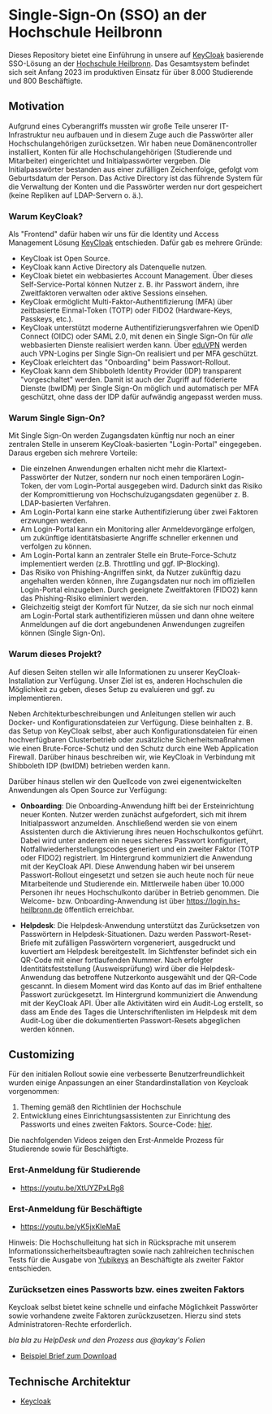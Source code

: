 # Single-Sign-On (SSO) an der Hochschule Heilbronn

Dieses Repository bietet eine Einführung in unsere auf [KeyCloak](https://www.keycloak.org/) basierende SSO-Lösung an der [Hochschule Heilbronn](https://www.hs-heilbronn.de). Das Gesamtsystem befindet sich seit Anfang 2023 im produktiven Einsatz für über 8.000 Studierende und 800 Beschäftigte.

## Motivation

Aufgrund eines Cyberangriffs mussten wir große Teile unserer IT-Infrastruktur neu aufbauen und in diesem Zuge auch die Passwörter aller Hochschulangehörigen zurücksetzen. Wir haben neue Domänencontroller installiert, Konten für alle Hochschulangehörigen (Studierende und Mitarbeiter) eingerichtet und Initialpasswörter vergeben. Die Initialpasswörter bestanden aus einer zufälligen Zeichenfolge, gefolgt vom Geburtsdatum der Person. Das Active Directory ist das führende System für die Verwaltung der Konten und die Passwörter werden nur dort gespeichert (keine Repliken auf LDAP-Servern o. ä.).

### Warum KeyCloak?

Als "Frontend" dafür haben wir uns für die Identity und Access Management Lösung [KeyCloak](https://www.keycloak.org/) entschieden. Dafür gab es mehrere Gründe:

* KeyCloak ist Open Source.
* KeyCloak kann Active Directory als Datenquelle nutzen.
* KeyCloak bietet ein webbasiertes Account Management. Über dieses Self-Service-Portal können Nutzer z. B. ihr Passwort ändern, ihre Zweitfaktoren verwalten oder aktive Sessions einsehen.
* KeyCloak ermöglicht Multi-Faktor-Authentifizierung (MFA) über zeitbasierte Einmal-Token (TOTP) oder FIDO2 (Hardware-Keys, Passkeys, etc.).
* KeyCloak unterstützt moderne Authentifizierungsverfahren wie OpenID Connect (OIDC) oder SAML 2.0, mit denen ein Single Sign-On für *alle* webbasierten Dienste realisiert werden kann. Über [eduVPN](https://www.eduvpn.org) werden auch VPN-Logins per Single Sign-On realisiert und per MFA geschützt.
* KeyCloak erleichtert das "Onboarding" beim Passwort-Rollout.
* KeyCloak kann dem Shibboleth Identity Provider (IDP) transparent "vorgeschaltet" werden. Damit ist auch der Zugriff auf föderierte Dienste (bwIDM) per Single Sign-On möglich und automatisch per MFA geschützt, ohne dass der IDP dafür aufwändig angepasst werden muss.

### Warum Single Sign-On?

Mit Single Sign-On werden Zugangsdaten künftig nur noch an einer zentralen Stelle in unserem KeyCloak-basierten "Login-Portal" eingegeben. Daraus ergeben sich mehrere Vorteile:

* Die einzelnen Anwendungen erhalten nicht mehr die Klartext-Passwörter der Nutzer, sondern nur noch einen temporären Login-Token, der vom Login-Portal ausgegeben wird. Dadurch sinkt das Risiko der Kompromittierung von Hochschulzugangsdaten gegenüber z. B. LDAP-basierten Verfahren.
* Am Login-Portal kann eine starke Authentifizierung über zwei Faktoren erzwungen werden.
* Am Login-Portal kann ein Monitoring aller Anmeldevorgänge erfolgen, um zukünftige identitätsbasierte Angriffe schneller erkennen und verfolgen zu können.
* Am Login-Portal kann an zentraler Stelle ein Brute-Force-Schutz implementiert werden (z.B. Throttling und ggf. IP-Blocking).
* Das Risiko von Phishing-Angriffen sinkt, da Nutzer zukünftig dazu angehalten werden können, ihre Zugangsdaten nur noch im offiziellen Login-Portal einzugeben. Durch geeignete Zweitfaktoren (FIDO2) kann das Phishing-Risiko eliminiert werden.
* Gleichzeitig steigt der Komfort für Nutzer, da sie sich nur noch einmal am Login-Portal stark authentifizieren müssen und dann ohne weitere Anmeldungen auf die dort angebundenen Anwendungen zugreifen können (Single Sign-On).

### Warum dieses Projekt?

Auf diesen Seiten stellen wir alle Informationen zu unserer KeyCloak-Installation zur Verfügung. Unser Ziel ist es, anderen Hochschulen die Möglichkeit zu geben, dieses Setup zu evaluieren und ggf. zu implementieren.

Neben Architekturbeschreibungen und Anleitungen stellen wir auch Docker- und Konfigurationsdateien zur Verfügung. Diese beinhalten z. B. das Setup von KeyCloak selbst, aber auch Konfigurationsdateien für einen hochverfügbaren Clusterbetrieb oder zusätzliche Sicherheitsmaßnahmen wie einen Brute-Force-Schutz und den Schutz durch eine Web Application Firewall. Darüber hinaus beschreiben wir, wie KeyCloak in Verbindung mit Shibboleth IDP (bwIDM) betrieben werden kann.

Darüber hinaus stellen wir den Quellcode von zwei eigenentwickelten Anwendungen als Open Source zur Verfügung:

* **Onboarding**: Die Onboarding-Anwendung hilft bei der Ersteinrichtung neuer Konten. Nutzer werden zunächst aufgefordert, sich mit ihrem Initialpasswort anzumelden. Anschließend werden sie von einem Assistenten durch die Aktivierung ihres neuen Hochschulkontos geführt. Dabei wird unter anderem ein neues sicheres Passwort konfiguriert, Notfallwiederherstellungscodes generiert und ein zweiter Faktor (TOTP oder FIDO2) registriert. Im Hintergrund kommuniziert die Anwendung mit der KeyCloak API. Diese Anwendung haben wir bei unserem Passwort-Rollout eingesetzt und setzen sie auch heute noch für neue Mitarbeitende und Studierende ein. Mittlerweile haben über 10.000 Personen ihr neues Hochschulkonto darüber in Betrieb genommen. Die Welcome- bzw. Onboarding-Anwendung ist über https://login.hs-heilbronn.de öffentlich erreichbar.

* **Helpdesk**: Die Helpdesk-Anwendung unterstützt das Zurücksetzen von Passwörtern in Helpdesk-Situationen. Dazu werden Passwort-Reset-Briefe mit zufälligen Passwörtern vorgeneriert, ausgedruckt und kuvertiert am Helpdesk bereitgestellt. Im Sichtfenster befindet sich ein QR-Code mit einer fortlaufenden Nummer. Nach erfolgter Identitätsfeststellung (Ausweisprüfung) wird über die Helpdesk-Anwendung das betroffene Nutzerkonto ausgewählt und der QR-Code gescannt. In diesem Moment wird das Konto auf das im Brief enthaltene Passwort zurückgesetzt. Im Hintergrund kommuniziert die Anwendung mit der KeyCloak API. Über alle Aktivitäten wird ein Audit-Log erstellt, so dass am Ende des Tages die Unterschriftenlisten im Helpdesk mit dem Audit-Log über die dokumentierten Passwort-Resets abgeglichen werden können.


## Customizing
Für den initialen Rollout sowie eine verbesserte Benutzerfreundlichkeit wurden einige Anpassungen an einer Standardinstallation von Keycloak vorgenommen:

1. Theming gemäß den Richtlinien der Hochschule
2. Entwicklung eines Einrichtungsassistenten zur Einrichtung des Passworts und eines zweiten Faktors. Source-Code: [hier](https://github.com/hhn/sso-helpdesk).

Die nachfolgenden Videos zeigen den Erst-Anmelde Prozess für Studierende sowie für Beschäftigte.

### Erst-Anmeldung für Studierende

- https://youtu.be/XtUYZPxLRg8

### Erst-Anmeldung für Beschäftigte

- https://youtu.be/yK5jxKleMaE

Hinweis: Die Hochschulleitung hat sich in Rücksprache mit unserem Informationssicherheitsbeauftragten sowie nach zahlreichen technischen Tests für die Ausgabe von
[Yubikeys](https://www.yubico.com/) an Beschäftigte als zweiter Faktor entschieden.

### Zurücksetzen eines Passworts bzw. eines zweiten Faktors

Keycloak selbst bietet keine schnelle und einfache Möglichkeit Passwörter sowie vorhandene zweite Faktoren zurückzusetzen.
Hierzu sind stets Administratoren-Rechte erforderlich.

*bla bla zu HelpDesk und den Prozess aus @aykay's Folien*

- [Beispiel Brief zum Download](src/demo-brief-helpdesk.pdf)

## Technische Architektur

- [Keycloak](Keycloak.md)